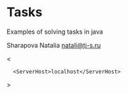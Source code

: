# Tasks
Examples of solving tasks in java

Sharapova Natalia
natali@tj-s.ru

<<config>

  <server port=”9999”/>

   <client port=”9999”>

      <ServerHost>localhost</ServerHost>

   </client>

</config>>

